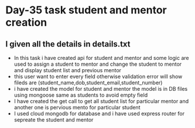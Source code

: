 <h1>Day-35 task student and mentor creation</h1>

<h2>I given all the details in details.txt</h2>

<ul>

<li>In this task i have created api for student and mentor and some logic are used to assign a student to mentor and change the student to mentor and display student list and previous mentor </li>

<li>this user want to enter every field otherwise validation error will show fileds are (student_name,dob,student_email,student_number)</li>

<li>i have created the model for student and mentor the model is in DB files using mongoose same as students to avoid empty field</li>

<li>I have created the get call to get all student list for particular mentor and another one is pervious mento for particular student
</li>

<li>I used cloud mongodb for database and i have used express router for sepreate the student and mentor</li>
  
</ul>
